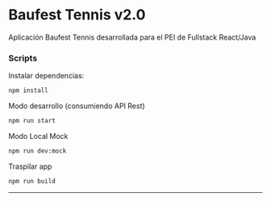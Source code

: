 # Baufest Tennis v2.0

Aplicación Baufest Tennis desarrollada para el PEI de Fullstack React/Java

### Scripts

Instalar dependencias:
```sh
npm install
```

Modo desarrollo (consumiendo API Rest)

```sh
npm run start
```

Modo Local Mock

```sh
npm run dev:mock
```

Traspilar app
```sh
npm run build
```

---
